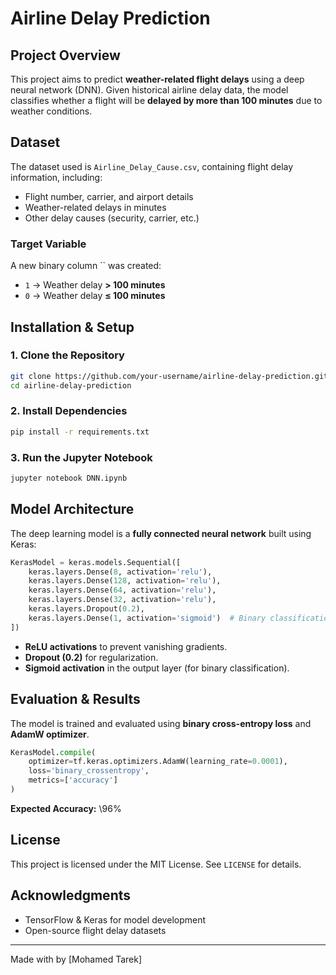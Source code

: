 # Airline Delay Prediction 

##  Project Overview

This project aims to predict **weather-related flight delays** using a deep neural network (DNN). Given historical airline delay data, the model classifies whether a flight will be **delayed by more than 100 minutes** due to weather conditions.

##  Dataset

The dataset used is `Airline_Delay_Cause.csv`, containing flight delay information, including:

- Flight number, carrier, and airport details
- Weather-related delays in minutes
- Other delay causes (security, carrier, etc.)

### **Target Variable**

A new binary column `` was created:

- `1` → Weather delay **> 100 minutes**
- `0` → Weather delay **≤ 100 minutes**

##  Installation & Setup

### **1. Clone the Repository**

```sh
git clone https://github.com/your-username/airline-delay-prediction.git
cd airline-delay-prediction
```

### **2. Install Dependencies**

```sh
pip install -r requirements.txt
```

### **3. Run the Jupyter Notebook**

```sh
jupyter notebook DNN.ipynb
```

##  Model Architecture

The deep learning model is a **fully connected neural network** built using Keras:

```python
KerasModel = keras.models.Sequential([
    keras.layers.Dense(8, activation='relu'),
    keras.layers.Dense(128, activation='relu'),
    keras.layers.Dense(64, activation='relu'),
    keras.layers.Dense(32, activation='relu'),
    keras.layers.Dropout(0.2),
    keras.layers.Dense(1, activation='sigmoid')  # Binary classification
])
```

- **ReLU activations** to prevent vanishing gradients.
- **Dropout (0.2)** for regularization.
- **Sigmoid activation** in the output layer (for binary classification).

##  Evaluation & Results

The model is trained and evaluated using **binary cross-entropy loss** and **AdamW optimizer**.

```python
KerasModel.compile(
    optimizer=tf.keras.optimizers.AdamW(learning_rate=0.0001),
    loss='binary_crossentropy',
    metrics=['accuracy']
)
```

**Expected Accuracy:** \96%



##  License

This project is licensed under the MIT License. See `LICENSE` for details.

##  Acknowledgments

- TensorFlow & Keras for model development
- Open-source flight delay datasets

---

Made with  by [Mohamed Tarek]


